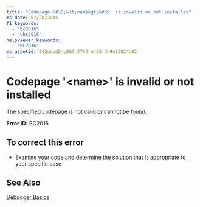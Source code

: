 ```yaml
---
title: "Codepage &#39;&lt;name&gt;&#39; is invalid or not installed"
ms.date: 07/20/2015
f1_keywords: 
  - "bc2016"
  - "vbc2016"
helpviewer_keywords: 
  - "BC2016"
ms.assetid: 842dced2-c80f-4754-a465-dd0e15024d62
---
```

# Codepage &#39;&lt;name&gt;&#39; is invalid or not installed
The specified codepage is not valid or cannot be found.  
  
 **Error ID:** BC2016  
  
## To correct this error  
  
-   Examine your code and determine the solution that is appropriate to your specific case  
  
## See Also  
 [Debugger Basics](/visualstudio/debugger/debugger-basics)
